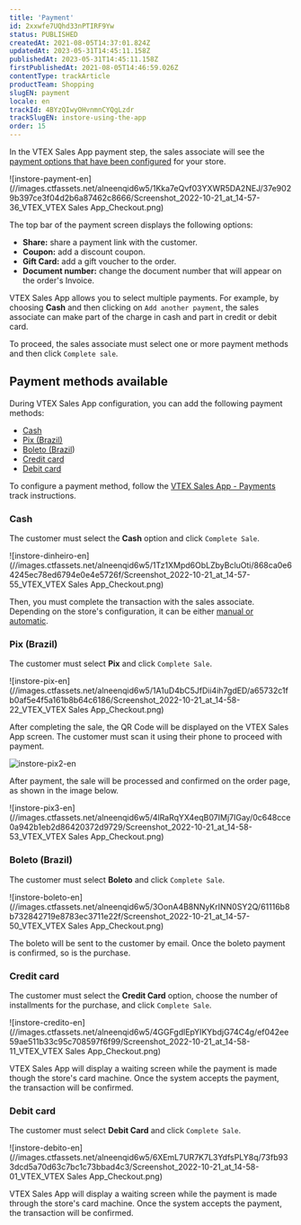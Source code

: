 ```yaml
---
title: 'Payment'
id: 2xxwfe7UQhd33nPTIRF9Yw
status: PUBLISHED
createdAt: 2021-08-05T14:37:01.824Z
updatedAt: 2023-05-31T14:45:11.158Z
publishedAt: 2023-05-31T14:45:11.158Z
firstPublishedAt: 2021-08-05T14:46:59.026Z
contentType: trackArticle
productTeam: Shopping
slugEN: payment
locale: en
trackId: 4BYzQIwyOHvnmnCYQgLzdr
trackSlugEN: instore-using-the-app
order: 15
---
```


In the VTEX Sales App payment step, the sales associate will see the [payment options that have been configured](/en/tracks/instore-payments--43B4Nr7uZva5UdwWEt3PEy) for your store.

![instore-payment-en](//images.ctfassets.net/alneenqid6w5/1Kka7eQvf03YXWR5DA2NEJ/37e9029b397ce3f04d2b6a87462c8666/Screenshot_2022-10-21_at_14-57-36_VTEX_VTEX Sales App_Checkout.png)

The top bar of the payment screen displays the following options:

- __Share:__ share a payment link with the customer.
- __Coupon:__ add a discount coupon.
- __Gift Card:__ add a gift voucher to the order.
- __Document number:__ change the document number that will appear on the order's Invoice.

VTEX Sales App allows you to select multiple payments. For example, by choosing __Cash__ and then clicking on `Add another payment`, the sales associate can make part of the charge in cash and part in credit or debit card.

To proceed, the sales associate must select one or more payment methods and then click `Complete sale`.

## Payment methods available

During VTEX Sales App configuration, you can add the following payment methods:

* [Cash](#cash)
* [Pix (Brazil)](#pix-brazil)
* [Boleto (Brazil](#boleto-brazil))
* [Credit card](#credit-card)
* [Debit card](#debit-card)

To configure a payment method, follow the [VTEX Sales App - Payments](/en/tracks/instore-pagamentos--43B4Nr7uZva5UdwWEt3PEy) track instructions. 

### Cash

The customer must select the **Cash** option and click `Complete Sale`. 

![instore-dinheiro-en](//images.ctfassets.net/alneenqid6w5/1Tz1XMpd6ObLZbyBcluOti/868ca0e64245ec78ed6794e0e4e5726f/Screenshot_2022-10-21_at_14-57-55_VTEX_VTEX Sales App_Checkout.png)

Then, you must complete the transaction with the sales associate. Depending on the store's configuration, it can be either [manual or automatic](/en/tracks/pedidos--2xkTisx4SXOWXQel8Jg8sa/2WgQrlHTyVo4hLjhUs1LMT). 

### Pix (Brazil)

The customer must select **Pix** and click `Complete Sale`. 

![instore-pix-en](//images.ctfassets.net/alneenqid6w5/1A1uD4bC5JfDii4ih7gdED/a65732c1fb0af5e4f5a161b8b64c6186/Screenshot_2022-10-21_at_14-58-22_VTEX_VTEX Sales App_Checkout.png)

After completing the sale, the QR Code will be displayed on the VTEX Sales App screen. The customer must scan it using their phone to proceed with payment. 

![instore-pix2-en](https://cdn.statically.io/gh/vtexdocs/help-center-content/refs/heads/main/docs/en/tracks/omnichannel/instore-using-the-app/payment_1.png)

After payment, the sale will be processed and confirmed on the order page, as shown in the image below.

![instore-pix3-en](//images.ctfassets.net/alneenqid6w5/4lRaRqYX4eqB07IMj7IGay/0c648cce0a942b1eb2d86420372d9729/Screenshot_2022-10-21_at_14-58-53_VTEX_VTEX Sales App_Checkout.png)

### Boleto (Brazil)

The customer must select **Boleto** and click `Complete Sale`. 

![instore-boleto-en](//images.ctfassets.net/alneenqid6w5/3OonA4B8NNyKrINN0SY2Q/61116b8b732842719e8783ec3711e22f/Screenshot_2022-10-21_at_14-57-50_VTEX_VTEX Sales App_Checkout.png)

The boleto will be sent to the customer by email. Once the boleto payment is confirmed, so is the purchase.

### Credit card

The customer must select the **Credit Card** option, choose the number of installments for the purchase, and click `Complete Sale`. 

![instore-credito-en](//images.ctfassets.net/alneenqid6w5/4GGFgdlEpYIKYbdjG74C4g/ef042ee59ae511b33c95c708597f6f99/Screenshot_2022-10-21_at_14-58-11_VTEX_VTEX Sales App_Checkout.png)

VTEX Sales App will display a waiting screen while the payment is made though the store's card machine. Once the system accepts the payment, the transaction will be confirmed.

### Debit card

The customer must select **Debit Card** and click `Complete Sale`. 

![instore-debito-en](//images.ctfassets.net/alneenqid6w5/6XEmL7UR7K7L3YdfsPLY8q/73fb933dcd5a70d63c7bc1c73bbad4c3/Screenshot_2022-10-21_at_14-58-01_VTEX_VTEX Sales App_Checkout.png)

VTEX Sales App will display a waiting screen while the payment is made through the store's card machine. Once the system accepts the payment, the transaction will be confirmed.

